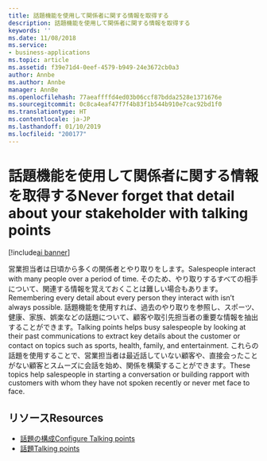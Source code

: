 ```yaml
---
title: 話題機能を使用して関係者に関する情報を取得する
description: 話題機能を使用して関係者に関する情報を取得する
keywords: ''
ms.date: 11/08/2018
ms.service:
- business-applications
ms.topic: article
ms.assetid: f39e71d4-0eef-4579-b949-24e3672cb0a3
author: Annbe
ms.author: Annbe
manager: AnnBe
ms.openlocfilehash: 77aeaffffd4ed03b06ccf87bdda2528e1371676e
ms.sourcegitcommit: 0c8ca4eaf47f7f4b83f1b544b910e7cac92bd1f0
ms.translationtype: HT
ms.contentlocale: ja-JP
ms.lasthandoff: 01/10/2019
ms.locfileid: "200177"
---
```

# <a name="never-forget-that-detail-about-your-stakeholder-with-talking-points"></a><span data-ttu-id="dc781-103">話題機能を使用して関係者に関する情報を取得する</span><span class="sxs-lookup"><span data-stu-id="dc781-103">Never forget that detail about your stakeholder with talking points</span></span>

[!include[ai banner](../includes/ai.md)] 

<span data-ttu-id="dc781-104">営業担当者は日頃から多くの関係者とやり取りをします。</span><span class="sxs-lookup"><span data-stu-id="dc781-104">Salespeople interact with many people over a period of time.</span></span> <span data-ttu-id="dc781-105">そのため、やり取りするすべての相手について、関連する情報を覚えておくことは難しい場合もあります。</span><span class="sxs-lookup"><span data-stu-id="dc781-105">Remembering every detail about every person they interact with isn’t always possible.</span></span> <span data-ttu-id="dc781-106">話題機能を使用すれば、過去のやり取りを参照し、スポーツ、健康、家族、娯楽などの話題について、顧客や取引先担当者の重要な情報を抽出することができます。</span><span class="sxs-lookup"><span data-stu-id="dc781-106">Talking points helps busy salespeople by looking at their past communications to extract key details about the customer or contact on topics such as sports, health, family, and entertainment.</span></span> <span data-ttu-id="dc781-107">これらの話題を使用することで、営業担当者は最近話していない顧客や、直接会ったことがない顧客とスムーズに会話を始め、関係を構築することができます。</span><span class="sxs-lookup"><span data-stu-id="dc781-107">These topics help salespeople in starting a conversation or building rapport with customers with whom they have not spoken recently or never met face to face.</span></span> 

## <a name="resources"></a><span data-ttu-id="dc781-108">リソース</span><span class="sxs-lookup"><span data-stu-id="dc781-108">Resources</span></span>

- [<span data-ttu-id="dc781-109">話題の構成</span><span class="sxs-lookup"><span data-stu-id="dc781-109">Configure Talking points</span></span>](https://docs.microsoft.com/dynamics365/ai/sales/configure-enable-dynamics-365-ai-sales#configure-talking-points)
- [<span data-ttu-id="dc781-110">話題</span><span class="sxs-lookup"><span data-stu-id="dc781-110">Talking points</span></span>](https://docs.microsoft.com/dynamics365/ai/sales/talking-points)
